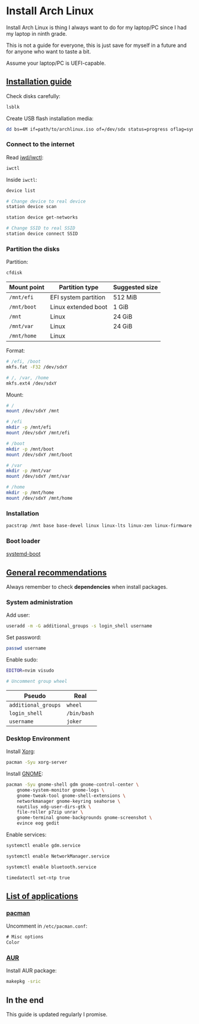 # Install Arch Linux

Install Arch Linux is thing I always want to do for my laptop/PC since I had my laptop in ninth grade.

This is not a guide for everyone, this is just save for myself in a future and for anyone who want to taste a bit.

Assume your laptop/PC is UEFI-capable.

## [Installation guide](https://wiki.archlinux.org/index.php/Installation_guide)

Check disks carefully:

```sh
lsblk
```

Create USB flash installation media:

```sh
dd bs=4M if=path/to/archlinux.iso of=/dev/sdx status=progress oflag=sync
```

### Connect to the internet

Read [iwd/iwctl](https://wiki.archlinux.org/index.php/Iwd#iwctl):

```sh
iwctl
```

Inside `iwctl`:

```sh
device list

# Change device to real device
station device scan

station device get-networks

# Change SSID to real SSID
station device connect SSID
```

### Partition the disks

Partition:

```sh
cfdisk
```

| Mount point | Partition type       | Suggested size |
| ----------- | -------------------- | -------------- |
| `/mnt/efi`  | EFI system partition | 512 MiB        |
| `/mnt/boot` | Linux extended boot  | 1 GiB          |
| `/mnt`      | Linux                | 24 GiB         |
| `/mnt/var`  | Linux                | 24 GiB         |
| `/mnt/home` | Linux                |                |

Format:

```sh
# /efi, /boot
mkfs.fat -F32 /dev/sdxY

# /, /var, /home
mkfs.ext4 /dev/sdxY
```

Mount:

```sh
# /
mount /dev/sdxY /mnt

# /efi
mkdir -p /mnt/efi
mount /dev/sdxY /mnt/efi

# /boot
mkdir -p /mnt/boot
mount /dev/sdxY /mnt/boot

# /var
mkdir -p /mnt/var
mount /dev/sdxY /mnt/var

# /home
mkdir -p /mnt/home
mount /dev/sdxY /mnt/home
```

### Installation

```sh
pacstrap /mnt base base-devel linux linux-lts linux-zen linux-firmware man-db man-pages intel-ucode neovim
```

### Boot loader

[systemd-boot](Applications/System/systemd-boot.md)

## [General recommendations](https://wiki.archlinux.org/index.php/General_recommendations)

Always remember to check **dependencies** when install packages.

### System administration

Add user:

```sh
useradd -m -G additional_groups -s login_shell username
```

Set password:

```sh
passwd username
```

Enable sudo:

```sh
EDITOR=nvim visudo

# Uncomment group wheel
```

| Pseudo              | Real        |
| ------------------- | ----------- |
| `additional_groups` | `wheel`     |
| `login_shell`       | `/bin/bash` |
| `username`          | `joker`     |

### Desktop Environment

Install [Xorg](https://wiki.archlinux.org/index.php/Xorg):

```sh
pacman -Syu xorg-server
```

Install [GNOME](https://wiki.archlinux.org/index.php/GNOME):

```sh
pacman -Syu gnome-shell gdm gnome-control-center \
	gnome-system-monitor gnome-logs \
	gnome-tweak-tool gnome-shell-extensions \
	networkmanager gnome-keyring seahorse \
	nautilus xdg-user-dirs-gtk \
	file-roller p7zip unrar \
	gnome-terminal gnome-backgrounds gnome-screenshot \
	evince eog gedit
```

Enable services:

```sh
systemctl enable gdm.service

systemctl enable NetworkManager.service

systemctl enable bluetooth.service

timedatectl set-ntp true
```

## [List of applications](https://wiki.archlinux.org/index.php/List_of_applications)

### [pacman](https://wiki.archlinux.org/index.php/pacman)

Uncomment in `/etc/pacman.conf`:

```txt
# Misc options
Color
```

### [AUR](https://wiki.archlinux.org/index.php/Arch_User_Repository)

Install AUR package:

```sh
makepkg -sric
```

## In the end

This guide is updated regularly I promise.
